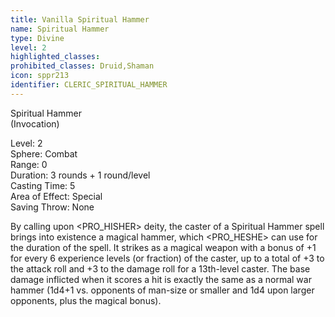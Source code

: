 ```yaml
---
title: Vanilla Spiritual Hammer
name: Spiritual Hammer
type: Divine
level: 2
highlighted_classes: 
prohibited_classes: Druid,Shaman
icon: sppr213
identifier: CLERIC_SPIRITUAL_HAMMER
---
```

Spiritual Hammer  
(Invocation)  
  
Level: 2  
Sphere: Combat  
Range: 0  
Duration: 3 rounds + 1 round/level  
Casting Time: 5  
Area of Effect: Special  
Saving Throw: None   
  
By calling upon &lt;PRO_HISHER&gt; deity, the caster of a Spiritual Hammer spell brings into existence a magical hammer, which &lt;PRO_HESHE&gt; can use for the duration of the spell. It strikes as a magical weapon with a bonus of +1 for every 6 experience levels (or fraction) of the caster, up to a total of +3 to the attack roll and +3 to the damage roll for a 13th-level caster. The base damage inflicted when it scores a hit is exactly the same as a normal war hammer (1d4+1 vs. opponents of man-size or smaller and 1d4 upon larger opponents, plus the magical bonus).  
